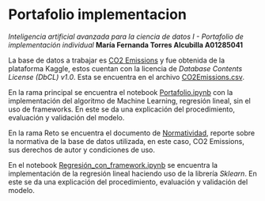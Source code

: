 # Portafolio implementacion
*Inteligencia artificial avanzada para la ciencia de datos I - Portafolio de implementación individual*
**María Fernanda Torres Alcubilla A01285041**

La base de datos a trabajar es [CO2 Emissions](https://www.kaggle.com/datasets/bhuviranga/co2-emissions) y fue obtenida de la plataforma Kaggle, estos cuentan con la licencia de *Database Contents License (DbCL) v1.0*. Esta se encuentra en el archivo [CO2Emissions.csv](CO2Emissions.csv).

En la rama principal se encuentra el notebook [Portafolio.ipynb](Portafolio.ipynb) con la implementación del algoritmo de Machine Learning, regresión lineal, sin el uso de frameworks. En este se da una explicación del procedimiento, evaluación y validación del modelo. 

En la rama Reto se encuentra el documento de [Normatividad](Normatividad.pdf), reporte sobre la normativa de la base de datos utilizada, en este caso, CO2 Emissions, sus derechos de autor y condiciones de uso. 

En el notebook [Regresión_con_framework.ipynb](Regresión_con_framework.ipynb) se encuentra la implementación de la regresión lineal haciendo uso de la librería *Sklearn*. En este se da una explicación del procedimiento, evaluación y validación del modelo. 

